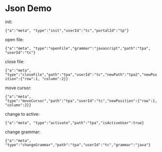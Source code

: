 # Json Demo

init:

``{"a":"meta", "type":"init","userId":"tc","portalId":"tp"}``



open file:

``{"a":"meta", "type":"openFile","grammar":"javascript","path":"tpa", "userId":"tc"}``



close file:

``{"a":"meta", "type":"closeFile","path":"tpa","userId":"tc","newPath":"tpa2","newPosition":{"row":1, "column":2}}``



move cursor:

``{"a":"meta", "type":"moveCursor","path":"tpa","userId":"tc","newPosition":{"row":1, "column":2}}``



change to active:

``{"a":"meta", "type":"activate","path":"tpa","isActiveUser":true}``



change grammar:

``{"a":"meta", "type":"changeGrammar","path":"tpa","userId":"tc","grammar":"java"}``



